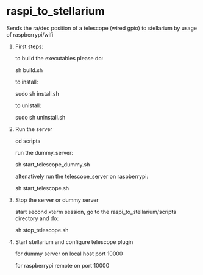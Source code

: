 # raspi_to_stellarium

Sends the ra/dec position of a telescope (wired gpio) to stellarium by usage of raspberrypi/wifi

1. First steps:

   to build the executables please do:
   
   sh build.sh
   
   to install:
   
   sudo sh install.sh

   to unistall:

   sudo sh uninstall.sh

2. Run the server

   cd scripts

   run the dummy_server:
   
   sh start_telescope_dummy.sh

   altenatively run the telescope_server on raspberrypi:

   sh start_telescope.sh

3. Stop the server or dummy server

   start second xterm session, go to the raspi_to_stellarium/scripts directory and do:

   sh stop_telescope.sh

4. Start stellarium and configure telescope plugin

   for dummy server on local host port 10000

   for raspberrypi remote on port 10000


   

   

   

   